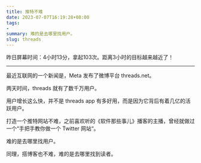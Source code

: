 ```yaml
---
title: 推特不难
date: 2023-07-07T16:19:28+08:00
tags:
- 
summary: 难的是去哪里找用户。
slug: threads
---
```


昨日屏幕时间：4小时13分，拿起103次。距离3小时的目标越来越近了！

---

最近互联网的一个新闻是，Meta 发布了微博平台 threads.net。

两天时间，threads 就有了数千万用户。

用户增长这么快，并不是 threads app 有多好用，而是因为它背后有着几亿的活跃用户。

打造一个推特网站不难，之前喜欢听的《软件那些事儿》播客的主播，曾经就做过一个“手把手教你做一个 Twitter 网站“。

难的是去哪里找用户。

同理，搭博客也不难，难的是去哪里找到读者。
